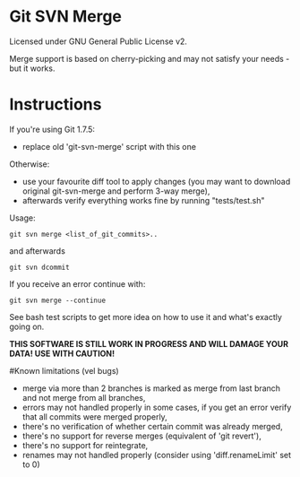 # Git SVN Merge
Licensed under GNU General Public License v2.

Merge support is based on cherry-picking and may not satisfy your needs - but it works.

# Instructions
If you're using Git 1.7.5:

 * replace old 'git-svn-merge' script with this one

Otherwise:

 * use your favourite diff tool to apply changes (you may want to download original git-svn-merge and perform 3-way merge),
 * afterwards verify everything works fine by running "tests/test.sh"

Usage:

    git svn merge <list_of_git_commits>..

and afterwards

    git svn dcommit


If you receive an error continue with:

    git svn merge --continue

See bash test scripts to get more idea on how to use it and what's exactly going on. 

**THIS SOFTWARE IS STILL WORK IN PROGRESS AND WILL DAMAGE YOUR DATA!
USE WITH CAUTION!**

#Known limitations (vel bugs)
 * merge via more than 2 branches is marked as merge from last branch and not merge from all branches,
 * errors may not handled properly in some cases, if you get an error verify that all commits were merged properly,
 * there's no verification of whether certain commit was already merged,
 * there's no support for reverse merges (equivalent of 'git revert'),
 * there's no support for reintegrate,
 * renames may not handled properly (consider using 'diff.renameLimit' set to 0)
